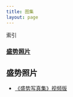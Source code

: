 ```yaml
---
title: 图集
layout: page
---
```


索引

### [盛势照片](#盛势照片)


<div class="line"></div>

## 盛势照片
* [《盛势写真集》视频版](https://www.bilibili.com/video/BV1ZW411e7QG/)
